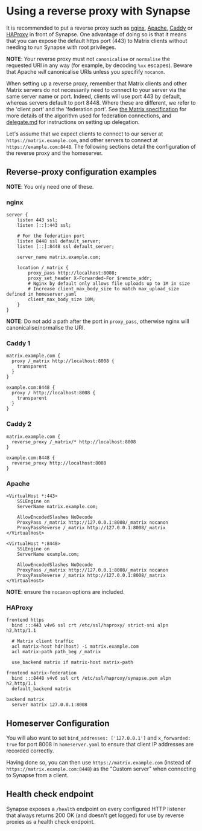 # Using a reverse proxy with Synapse

It is recommended to put a reverse proxy such as
[nginx](https://nginx.org/en/docs/http/ngx_http_proxy_module.html),
[Apache](https://httpd.apache.org/docs/current/mod/mod_proxy_http.html),
[Caddy](https://caddyserver.com/docs/quick-starts/reverse-proxy) or
[HAProxy](https://www.haproxy.org/) in front of Synapse. One advantage
of doing so is that it means that you can expose the default https port
(443) to Matrix clients without needing to run Synapse with root
privileges.

**NOTE**: Your reverse proxy must not `canonicalise` or `normalise`
the requested URI in any way (for example, by decoding `%xx` escapes).
Beware that Apache *will* canonicalise URIs unless you specifify
`nocanon`.

When setting up a reverse proxy, remember that Matrix clients and other
Matrix servers do not necessarily need to connect to your server via the
same server name or port. Indeed, clients will use port 443 by default,
whereas servers default to port 8448. Where these are different, we
refer to the 'client port' and the 'federation port'. See [the Matrix
specification](https://matrix.org/docs/spec/server_server/latest#resolving-server-names)
for more details of the algorithm used for federation connections, and
[delegate.md](<delegate.md>) for instructions on setting up delegation.

Let's assume that we expect clients to connect to our server at
`https://matrix.example.com`, and other servers to connect at
`https://example.com:8448`.  The following sections detail the configuration of
the reverse proxy and the homeserver.

## Reverse-proxy configuration examples

**NOTE**: You only need one of these.

### nginx

```
server {
    listen 443 ssl;
    listen [::]:443 ssl;

    # For the federation port
    listen 8448 ssl default_server;
    listen [::]:8448 ssl default_server;

    server_name matrix.example.com;

    location /_matrix {
        proxy_pass http://localhost:8008;
        proxy_set_header X-Forwarded-For $remote_addr;
        # Nginx by default only allows file uploads up to 1M in size
        # Increase client_max_body_size to match max_upload_size defined in homeserver.yaml
        client_max_body_size 10M;
    }
}
```

**NOTE**: Do not add a path after the port in `proxy_pass`, otherwise nginx will
canonicalise/normalise the URI.

### Caddy 1

```
matrix.example.com {
  proxy /_matrix http://localhost:8008 {
    transparent
  }
}

example.com:8448 {
  proxy / http://localhost:8008 {
    transparent
  }
}
```

### Caddy 2

```
matrix.example.com {
  reverse_proxy /_matrix/* http://localhost:8008
}

example.com:8448 {
  reverse_proxy http://localhost:8008
}
```

### Apache

```
<VirtualHost *:443>
    SSLEngine on
    ServerName matrix.example.com;

    AllowEncodedSlashes NoDecode
    ProxyPass /_matrix http://127.0.0.1:8008/_matrix nocanon
    ProxyPassReverse /_matrix http://127.0.0.1:8008/_matrix
</VirtualHost>

<VirtualHost *:8448>
    SSLEngine on
    ServerName example.com;

    AllowEncodedSlashes NoDecode
    ProxyPass /_matrix http://127.0.0.1:8008/_matrix nocanon
    ProxyPassReverse /_matrix http://127.0.0.1:8008/_matrix
</VirtualHost>
```

**NOTE**: ensure the  `nocanon` options are included.

### HAProxy

```
frontend https
  bind :::443 v4v6 ssl crt /etc/ssl/haproxy/ strict-sni alpn h2,http/1.1

  # Matrix client traffic
  acl matrix-host hdr(host) -i matrix.example.com
  acl matrix-path path_beg /_matrix

  use_backend matrix if matrix-host matrix-path

frontend matrix-federation
  bind :::8448 v4v6 ssl crt /etc/ssl/haproxy/synapse.pem alpn h2,http/1.1
  default_backend matrix

backend matrix
  server matrix 127.0.0.1:8008
```

## Homeserver Configuration

You will also want to set `bind_addresses: ['127.0.0.1']` and
`x_forwarded: true` for port 8008 in `homeserver.yaml` to ensure that
client IP addresses are recorded correctly.

Having done so, you can then use `https://matrix.example.com` (instead
of `https://matrix.example.com:8448`) as the "Custom server" when
connecting to Synapse from a client.


## Health check endpoint

Synapse exposes a `/health` endpoint on every configured HTTP listener that
always returns 200 OK (and doesn't get logged) for use by reverse proxies as a
health check endpoint.
